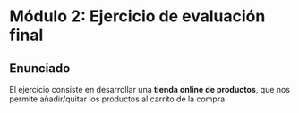 # Módulo 2: Ejercicio de evaluación final

## Enunciado
El ejercicio consiste en desarrollar una **tienda online de productos**, que nos permite añadir/quitar los productos al carrito de la compra.
